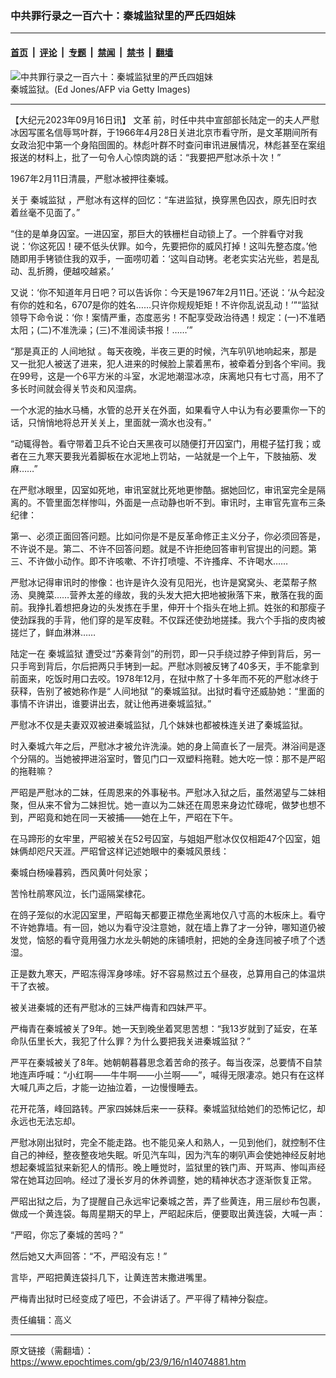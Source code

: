 ### 中共罪行录之一百六十：秦城监狱里的严氏四姐妹

---

#### [首页](../../../..?n14074881) &nbsp;|&nbsp; [评论](../../../../../epoch-comment?n14074881) &nbsp;|&nbsp; [专题](../../../../../epoch-special?n14074881) &nbsp;|&nbsp; [禁闻](../../../../../epoch-news?n14074881) &nbsp;|&nbsp; [禁书](../../../../../books?n14074881) &nbsp;|&nbsp; [翻墙](https://github.com/gfw-breaker/nogfw/blob/master/README.md?n14074881)


<div><img alt="中共罪行录之一百六十：秦城监狱里的严氏四姐妹" class="attachment-djy_600_400 size-djy_600_400 wp-post-image" src="https://i.epochtimes.com/assets/uploads/2023/09/id14074913-GettyImages-181515561-.jpeg"/>
<div class="caption">
 秦城监狱。(Ed Jones/AFP via Getty Images)
</div></div><hr/><div class="post_content" id="artbody" itemprop="articleBody">
 <!-- article content begin -->
 <p>
  【大纪元2023年09月16日讯】
  <ok href="https://www.epochtimes.com/gb/tag/%E6%96%87%E9%9D%A9.html">
   文革
  </ok>
  前，时任中共中宣部部长陆定一的夫人严慰冰因写匿名信辱骂叶群，于1966年4月28日关进北京市看守所，是文革期间所有女政治犯中第一个身陷囹圄的。林彪叶群不时查问审讯进展情况，林彪甚至在案组报送的材料上，批了一句令人心惊肉跳的话：“我要把严慰冰杀十次！”
 </p>
 <p>
  1967年2月11日清晨，严慰冰被押往秦城。
 </p>
 <p>
  关于
  <ok href="https://www.epochtimes.com/gb/tag/%E7%A7%A6%E5%9F%8E%E7%9B%91%E7%8B%B1.html">
   秦城监狱
  </ok>
  ，严慰冰有这样的回忆：“车进监狱，换穿黑色囚衣，原先旧时衣着丝毫不见面了。”
 </p>
 <p>
  “住的是单身囚室。一进囚室，那巨大的铁栅栏自动锁上了。一个胖看守对我说：‘你这死囚！硬不低头伏罪。如今，先要把你的威风打掉！这叫先整态度。’他随即用手铐锁住我的双手，一面唠叨着：‘这叫自动铐。老老实实沾光些，若是乱动、乱折腾，便越咬越紧。’
 </p>
 <p>
  又说：‘你不知道年月日吧？可以告诉你：今天是1967年2月11日。’还说：‘从今起没有你的姓和名，6707是你的姓名……只许你规规矩矩！不许你乱说乱动！’”“监狱领导下命令说：‘你！案情严重，态度恶劣！不配享受政治待遇！规定：(一)不准晒太阳；(二)不准洗澡；(三)不准阅读书报！……’”
 </p>
 <p>
  “那是真正的
  <ok href="https://www.epochtimes.com/gb/tag/%E4%BA%BA%E9%97%B4%E5%9C%B0%E7%8B%B1.html">
   人间地狱
  </ok>
  。每天夜晚，半夜三更的时候，汽车叭叭地响起来，那是又一批犯人被送了进来，犯人进来的时候脸上蒙着黑布，被牵着分到各个牢间。我在99号，这是一个6平方米的斗室，水泥地潮湿冰凉，床离地只有七寸高，用不了多长时间就会得关节炎和风湿病。
 </p>
 <p>
  一个水泥的抽水马桶，水管的总开关在外面，如果看守人中认为有必要熏你一下的话，只悄悄地将总开关关上，里面就一滴水也没有。”
 </p>
 <p>
  “动辄得咎。看守带着卫兵不论白天黑夜可以随便打开囚室门，用棍子猛打我；或者在三九寒天要我光着脚板在水泥地上罚站，一站就是一个上午，下肢抽筋、发麻……”
 </p>
 <p>
  在严慰冰眼里，囚室如死地，审讯室就比死地更惨酷。据她回忆，审讯室完全是隔离的。不管里面怎样惨叫，外面是一点动静也听不到。审讯时，主审官先宣布三条纪律：
 </p>
 <p>
  第一、必须正面回答问题。比如问你是不是反革命修正主义分子，你必须回答是，不许说不是。第二、不许不回答问题。就是不许拒绝回答审判官提出的问题。第三、不许做小动作。即不许咳嗽、不许打喷嚏、不许搔痒、不许喝水……
 </p>
 <p>
  严慰冰记得审讯时的惨像：也许是许久没有见阳光，也许是窝窝头、老菜帮子熬汤、臭腌菜……营养太差的缘故，我的头发大把大把地被揪落下来，散落在我的面前。我挣扎着想把身边的头发拣在手里，伸开十个指头在地上抓。姓张的和那瘦子使劲踩我的手背，他们穿的是军皮鞋。不仅踩还使劲地搓揉。我六个手指的皮肉被搓烂了，鲜血淋淋……
 </p>
 <p>
  陆定一在
  <ok href="https://www.epochtimes.com/gb/tag/%E7%A7%A6%E5%9F%8E%E7%9B%91%E7%8B%B1.html">
   秦城监狱
  </ok>
  遭受过“苏秦背剑”的刑罚，即一只手绕过脖子伸到背后，另一只手弯到背后，尔后把两只手铐到一起。严慰冰则被反铐了40多天，手不能拿到前面来，吃饭时用口去咬。1978年12月，在狱中熬了十多年而不死的严慰冰终于获释，告别了被她称作是“
  <ok href="https://www.epochtimes.com/gb/tag/%E4%BA%BA%E9%97%B4%E5%9C%B0%E7%8B%B1.html">
   人间地狱
  </ok>
  ”的秦城监狱。出狱时看守还威胁她：“里面的事情不许讲出，谁要讲出去，就让他再进秦城监狱。”
 </p>
 <p>
  严慰冰不仅是夫妻双双被进秦城监狱，几个妹妹也都被株连关进了秦城监狱。
 </p>
 <p>
  时入秦城六年之后，严慰冰才被允许洗澡。她的身上简直长了一层壳。淋浴间是逐个分隔的。当她被押进浴室时，瞥见门口一双塑料拖鞋。她大吃一惊：那不是严昭的拖鞋嘛？
 </p>
 <p>
  严昭是严慰冰的二妹，任周恩来的外事秘书。严慰冰入狱之后，虽然渴望与二妹相聚，但从来不曾为二妹担忧。她一直以为二妹还在周恩来身边忙碌呢，做梦也想不到，严昭竟和她在同一天被捕――她在上午，严昭在下午。
 </p>
 <p>
  在马蹄形的女牢里，严昭被关在52号囚室，与姐姐严慰冰仅仅相距47个囚室，姐妹俩却咫尺天涯。严昭曾这样记述她眼中的秦城风景线：
 </p>
 <p>
  秦城白杨噪暮鸦，西风黄叶何处家；
 </p>
 <p>
  苦怜杜鹃寒风泣，长门遥隔棠棣花。
 </p>
 <p>
  在鸽子笼似的水泥囚室里，严昭每天都要正襟危坐离地仅八寸高的木板床上。看守不许她靠墙。有一回，她以为看守没注意她，就在墙上靠了才一分钟，哪知道仍被发觉，恼怒的看守竟用强力水龙头朝她的床铺喷射，把她的全身连同被子喷了个透湿。
 </p>
 <p>
  正是数九寒天，严昭冻得浑身哆嗦。好不容易熬过五个昼夜，总算用自己的体温烘干了衣被。
 </p>
 <p>
  被关进秦城的还有严慰冰的三妹严梅青和四妹严平。
 </p>
 <p>
  严梅青在秦城被关了9年。她一天到晚坐着冥思苦想：“我13岁就到了延安，在革命队伍里长大，我犯了什么罪？为什么要把我关进秦城监狱？”
 </p>
 <p>
  严平在秦城被关了8年。她朝朝暮暮思念着苦命的孩子。每当夜深，总要情不自禁地连声呼喊：“小红啊——牛牛啊——小兰啊——”，喊得无限凄凉。她只有在这样大喊几声之后，才能一边抽泣着，一边慢慢睡去。
 </p>
 <p>
  花开花落，峰回路转。严家四姊妹后来一一获释。秦城监狱给她们的恐怖记忆，却永远也无法忘却。
 </p>
 <p>
  严慰冰刚出狱时，完全不能走路。也不能见亲人和熟人，一见到他们，就控制不住自己的神经，整夜整夜地失眠。听见汽车叫，因为汽车的喇叭声会使她神经反射地想起秦城监狱来新犯人的情形。晚上睡觉时，监狱里的铁门声、开骂声、惨叫声经常在她耳边回响。经过了漫长岁月的休养调整，她的精神状态才逐渐恢复正常。
 </p>
 <p>
  严昭出狱之后，为了提醒自己永远牢记秦城之苦，弄了些黄连，用三层纱布包裹，做成一个黄连袋。每周星期天的早上，严昭起床后，便要取出黄连袋，大喊一声：
 </p>
 <p>
  “严昭，你忘了秦城的苦吗？”
 </p>
 <p>
  然后她又大声回答：“不，严昭没有忘！”
 </p>
 <p>
  言毕，严昭把黄连袋抖几下，让黄连苦末撒进嘴里。
 </p>
 <p>
  严梅青出狱时已经变成了哑巴，不会讲话了。严平得了精神分裂症。
 </p>
 <p>
  责任编辑：高义
 </p>
 <!-- article content end -->
 <div id="below_article_ad">
 </div>
</div>


---

原文链接（需翻墙）：https://www.epochtimes.com/gb/23/9/16/n14074881.htm